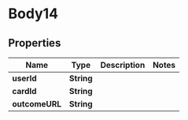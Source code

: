
# Body14

## Properties
Name | Type | Description | Notes
------------ | ------------- | ------------- | -------------
**userId** | **String** |  | 
**cardId** | **String** |  | 
**outcomeURL** | **String** |  | 



